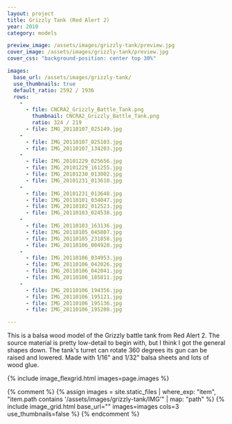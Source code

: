```yaml
---
layout: project
title: Grizzly Tank (Red Alert 2)
year: 2010
category: models

preview_image: /assets/images/grizzly-tank/preview.jpg
cover_image: /assets/images/grizzly-tank/preview.jpg
cover_css: "background-position: center top 30%"

images:
  base_url: /assets/images/grizzly-tank/
  use_thumbnails: true
  default_ratio: 2592 / 1936
  rows:
    -
      - file: CNCRA2_Grizzly_Battle_Tank.png
        thumbnail: CNCRA2_Grizzly_Battle_Tank.png
        ratio: 324 / 219
      - file: IMG_20110107_025149.jpg
    -
      - file: IMG_20110107_025103.jpg
      - file: IMG_20110107_134203.jpg
    -
      - file: IMG_20101229_025656.jpg
      - file: IMG_20101229_161255.jpg
      - file: IMG_20101230_013002.jpg
      - file: IMG_20101231_013610.jpg
    -
      - file: IMG_20101231_013648.jpg
      - file: IMG_20110101_034047.jpg
      - file: IMG_20110102_012523.jpg
      - file: IMG_20110103_024538.jpg
    -
      - file: IMG_20110103_163136.jpg
      - file: IMG_20110105_045807.jpg
      - file: IMG_20110105_231858.jpg
      - file: IMG_20110106_004920.jpg
    -
      - file: IMG_20110106_034953.jpg
      - file: IMG_20110106_042026.jpg
      - file: IMG_20110106_042041.jpg
      - file: IMG_20110106_185811.jpg
    -
      - file: IMG_20110106_194356.jpg
      - file: IMG_20110106_195121.jpg
      - file: IMG_20110106_195136.jpg
      - file: IMG_20110106_195208.jpg

---
```


This is a balsa wood model of the Grizzly battle tank from Red Alert 2. The source material is pretty low-detail to begin with, but I think I got the general shapes down. The tank's turret can rotate 360 degrees its gun can be raised and lowered. Made with 1/16" and 1/32" balsa sheets and lots of wood glue.

{% include image_flexgrid.html images=page.images %}

{% comment %}
{% assign images = site.static_files | where_exp: "item", "item.path contains '/assets/images/grizzly-tank/IMG'" | map: "path" %}
{% include image_grid.html base_url="" images=images cols=3 use_thumbnails=false %}
{% endcomment %}
